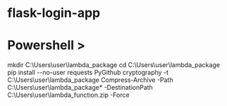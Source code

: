 # flask-login-app
# Powershell >

mkdir C:\Users\user\lambda_package
cd C:\Users\user\lambda_package
pip install --no-user requests PyGithub cryptography -t C:\Users\user\lambda_package
Compress-Archive -Path C:\Users\user\lambda_package\* -DestinationPath C:\Users\user\lambda_function.zip -Force
